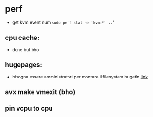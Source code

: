 # perf

- get kvm event num `sudo perf stat -e 'kvm:*' ..`'

## cpu cache:
- done but bho

## hugepages:
- bisogna essere amministratori per montare il filesystem hugetln [link](https://www.kernel.org/doc/html/latest/admin-guide/mm/hugetlbpage.html#using-huge-pages)

## avx make vmexit (bho)

## pin vcpu to cpu
